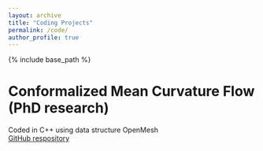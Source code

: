 ```yaml
---
layout: archive
title: "Coding Projects"
permalink: /code/
author_profile: true
---
```


{% include base_path %}

Conformalized Mean Curvature Flow (PhD research)
======
Coded in C++ using data structure OpenMesh <br />
[GitHub respository](https://github.com/karrywong/Conformalized-Mean-Curvature-Flow)
